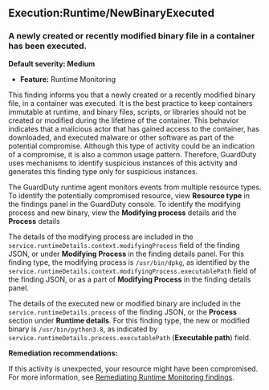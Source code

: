 Execution:Runtime/NewBinaryExecuted
-----------------------------------

### A newly created or recently modified binary file in a container has been executed.

**Default severity: Medium**

* **Feature:** Runtime Monitoring

This finding informs you that a newly created or a recently modified binary file, in a container was executed. It is the best practice to keep containers immutable at runtime, and binary files, scripts, or libraries should not be created or modified during the lifetime of the container. This behavior indicates that a malicious actor that has gained access to the container, has downloaded, and executed malware or other software as part of the potential compromise. Although this type of activity could be an indication of a compromise, it is also a common usage pattern. Therefore, GuardDuty uses mechanisms to identify suspicious instances of this activity and generates this finding type only for suspicious instances.

The GuardDuty runtime agent monitors events from multiple resource types. To identify the potentially compromised resource, view **Resource type** in the findings panel in the GuardDuty console. To identify the modifying process and new binary, view the **Modifying process** details and the **Process** details

The details of the modifying process are included in the `service.runtimeDetails.context.modifyingProcess` field of the finding JSON, or under **Modifying Process** in the finding details panel. For this finding type, the modifying process is `/usr/bin/dpkg`, as identified by the `service.runtimeDetails.context.modifyingProcess.executablePath` field of the finding JSON, or as a part of **Modifying Process** in the finding details panel.

The details of the executed new or modified binary are included in the `service.runtimeDetails.process` of the finding JSON, or the **Process** section under **Runtime details**. For this finding type, the new or modified binary is `/usr/bin/python3.8`, as indicated by `service.runtimeDetails.process.executablePath` (**Executable path**) field.

**Remediation recommendations:**

If this activity is unexpected, your resource might have been compromised. For more information, see [Remediating Runtime Monitoring findings](https://docs.aws.amazon.com/guardduty/latest/ug/guardduty-remediate-runtime-monitoring.html).